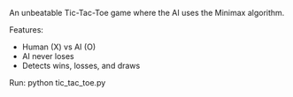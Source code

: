 An unbeatable Tic-Tac-Toe game where the AI uses the Minimax algorithm.

Features:
- Human (X) vs AI (O)
- AI never loses
- Detects wins, losses, and draws

Run:
python tic_tac_toe.py
